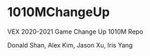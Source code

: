 # 1010MChangeUp
VEX 2020-2021 Game Change Up 1010M Repo

Donald Shan, Alex Kim, Jason Xu, Iris Yang
